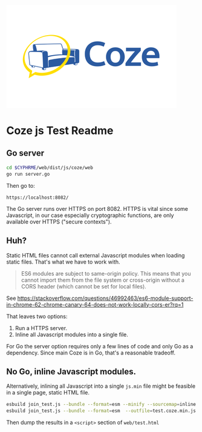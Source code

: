 
![Coze](coze_logo_zami_white_450x273.png)
# Coze js Test Readme


## Go server

```sh
cd $CYPHRME/web/dist/js/coze/web
go run server.go
```

Then go to:

```url
https://localhost:8082/
```

The Go server runs over HTTPS on port 8082.  HTTPS is vital since some
Javascript, in our case especially cryptographic functions, are only available
over HTTPS ("secure contexts").  


## Huh?
Static HTML files cannot call external Javascript modules when loading static
files.  That's what we have to work with.  

> ES6 modules are subject to same-origin policy. This means that you cannot import
them from the file system or cross-origin without a CORS header (which cannot be
set for local files).

See https://stackoverflow.com/questions/46992463/es6-module-support-in-chrome-62-chrome-canary-64-does-not-work-locally-cors-er?rq=1

That leaves two options:

1. Run a HTTPS server.
2. Inline all Javascript modules into a single file.  

For Go the server option requires only a few lines of code and only Go as a
dependency.  Since main Coze is in Go, that's a reasonable tradeoff.





## No Go, inline Javascript modules.  
Alternatively, inlining all Javascript into a single `js.min` file might be
feasible in a single page, static HTML file.  

```sh
esbuild join_test.js --bundle --format=esm --minify --sourcemap=inline  --outfile=test.coze.min.js
esbuild join_test.js --bundle --format=esm  --outfile=test.coze.min.js
```

Then dump the results in a `<script>` section of `web/test.html`
